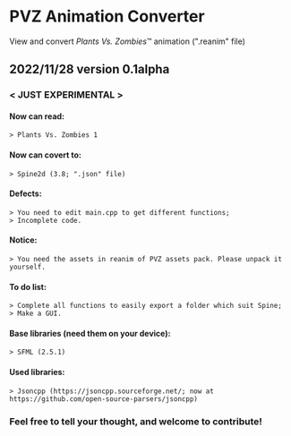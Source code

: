 # PVZ Animation Converter
 View and convert *Plants Vs. Zombies*™ animation (".reanim" file)
 
## 2022/11/28 version 0.1alpha
### < JUST EXPERIMENTAL >
 
#### Now can read:
	> Plants Vs. Zombies 1

#### Now can covert to:
	> Spine2d (3.8; ".json" file)
 
#### Defects:
	> You need to edit main.cpp to get different functions;
	> Incomplete code.
	
#### Notice:
	> You need the assets in reanim of PVZ assets pack. Please unpack it yourself.
 
#### To do list:
	> Complete all functions to easily export a folder which suit Spine;
	> Make a GUI.

#### Base libraries (need them on your device):
	> SFML (2.5.1)

#### Used libraries:
	> Jsoncpp (https://jsoncpp.sourceforge.net/; now at https://github.com/open-source-parsers/jsoncpp)

### Feel free to tell your thought, and welcome to contribute!
